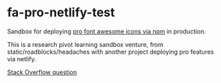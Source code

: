 # fa-pro-netlify-test

Sandbox for deploying [pro font awesome icons via npm](https://fontawesome.com/how-to-use/on-the-web/setup/using-package-managers) in production.

This is a research pivot learning sandbox venture, from static/roadblocks/headaches with another project deploying pro features via netlify.

[Stack Overflow question](https://stackoverflow.com/questions/55514076/npmrc-config-file-not-reading-environment-variable-to-download-private-node-mod)
